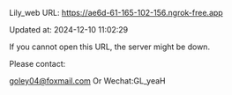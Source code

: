 Lily_web URL: https://ae6d-61-165-102-156.ngrok-free.app

Updated at: 2024-12-10 11:02:29

If you cannot open this URL, the server might be down.

Please contact: 

goley04@foxmail.com Or Wechat:GL_yeaH
